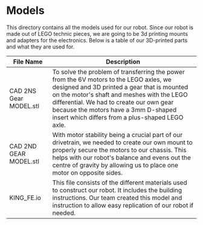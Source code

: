 Models
====

This directory contains all the models used for our robot. Since our robot is made out of LEGO technic pieces, we are going to be 3d printing mounts and adapters for the electronics. Below is a table of our 3D-printed parts and what they are used for.

| File Name | Description | 
| ----------- | ----------- | 
| CAD 2NS Gear MODEL.stl | To solve the problem of transferring the power from the 6V motors to the LEGO axles, we designed and 3D printed a gear that is mounted on the motor's shaft and meshes with the LEGO differential. We had to create our own gear because the motors have a 3mm D-shaped insert which differs from a plus-shaped LEGO axle. 
| CAD 2ND GEAR MODEL.stl | With motor stability being a crucial part of our drivetrain, we needed to create our own mount to properly secure the motors to our chassis. This helps with our robot's balance and evens out the centre of gravity by allowing us to place one motor on opposite sides.
| KING_FE.io | This file consists of the different materials used to construct our robot. It includes the building instructions. Our team created this model and instruction to allow easy replication of our robot if needed.

